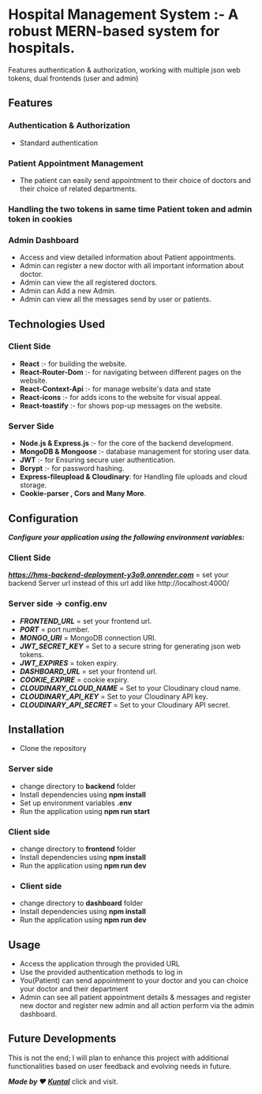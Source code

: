 # Hospital Management System :- A robust MERN-based system for hospitals.

Features authentication & authorization, working with multiple json web tokens, dual frontends (user and admin)

## Features
### Authentication & Authorization
* Standard authentication

### Patient Appointment Management
* The patient can easily send appointment to their choice of doctors and their choice of related departments.

### Handling the two tokens in same time Patient token and admin token in cookies
  
### Admin Dashboard
* Access and view detailed information about Patient appointments.
* Admin can register a new doctor with all important information about doctor.
* Admin can view the all registered doctors.
* Admin can Add a new Admin.
* Admin can view all the messages send by user or patients. 

## Technologies Used

### Client Side 
* **React** :- for building the website.
* **React-Router-Dom** :- for navigating between different pages on the website.
* **React-Context-Api** :- for manage website's data and state
* **React-icons** :- for adds icons to the website for visual appeal.
* **React-toastify** :- for shows pop-up messages on the website.

### Server Side
* **Node.js & Express.js** :- for the core of the backend development.
* **MongoDB & Mongoose** :- database management for storing user data. 
* **JWT** :- for Ensuring secure user authentication.
* **Bcrypt** :- for password hashing.
* **Express-fileupload & Cloudinary**: for Handling file uploads and cloud storage. 
* **Cookie-parser , Cors and Many More**.

## Configuration 
***Configure your application using the following environment variables:***

### Client Side
***https://hms-backend-deployment-y3o9.onrender.com*** = set your backend Server url instead of this url add like http://localhost:4000/ 

### Server side -> config.env
* ***FRONTEND_URL*** = set your frontend url.
* ***PORT*** = port number.
* ***MONGO_URI*** = MongoDB connection URI.
* ***JWT_SECRET_KEY*** =  Set to a secure string for generating json web tokens.
* ***JWT_EXPIRES*** = token expiry.
* ***DASHBOARD_URL*** = set  your frontend url.
* ***COOKIE_EXPIRE*** = cookie expiry. 
* ***CLOUDINARY_CLOUD_NAME*** = Set to your Cloudinary cloud name.
* ***CLOUDINARY_API_KEY*** = Set to your Cloudinary API key.
* ***CLOUDINARY_API_SECRET*** = Set to your Cloudinary API secret.

## Installation
* Clone the repository 
### Server side 
* change directory to **backend** folder
* Install dependencies using **npm install**
* Set up environment variables **.env**
* Run the application using **npm run start** 
### Client side
* change directory to **frontend** folder
* Install dependencies using **npm install**
* Run the application using **npm run dev**
* ### Client side
* change directory to **dashboard** folder
* Install dependencies using **npm install**
* Run the application using **npm run dev** 

## Usage

* Access the application through the provided URL
* Use the provided authentication methods to log in
* You(Patient) can send appointment to your doctor and you can choice your doctor and their department 
* Admin can see all patient appointment details & messages and register new doctor and register new admin and all action perform via the admin dashboard.

## Future Developments 
This is not the end; I will plan to enhance this project with additional functionalities based on user feedback and evolving needs in future.

***Made by ❤️ [Kuntal](https://www.linkedin.com/in/kuntal-rathod-b5ba5a239/)*** click and visit.
